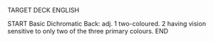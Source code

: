 TARGET DECK
ENGLISH

START
Basic
Dichromatic
Back: adj. 1 two-coloured. 2 having vision sensitive to only two of the three primary colours.
END
